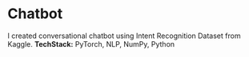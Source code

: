 # Chatbot

I created conversational chatbot using Intent Recognition Dataset from Kaggle.
__TechStack:__ PyTorch, NLP, NumPy, Python

